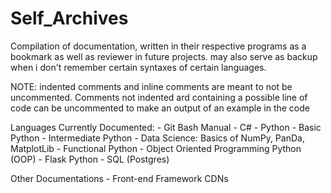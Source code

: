 # Self_Archives
Compilation of documentation, written in their respective programs as a bookmark as well as reviewer in future projects.
may also serve as backup when i don't remember certain syntaxes of certain languages.

NOTE: indented comments and inline comments are meant to not be uncommented. 
Comments not indented ard containing a possible line of code can be 
uncommented to make an output of an example in the code

Languages Currently Documented:
    - Git Bash Manual
    - C#
    - Python
        - Basic Python
        - Intermediate Python
        - Data Science: Basics of NumPy, PanDa, MatplotLib
        - Functional Python
        - Object Oriented Programming Python (OOP)
        - Flask Python
    - SQL (Postgres)

Other Documentations
    - Front-end Framework CDNs